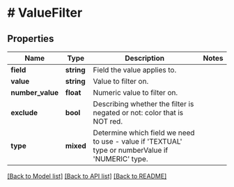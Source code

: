 # # ValueFilter

## Properties

Name | Type | Description | Notes
------------ | ------------- | ------------- | -------------
**field** | **string** | Field the value applies to. |
**value** | **string** | Value to filter on. |
**number_value** | **float** | Numeric value to filter on. |
**exclude** | **bool** | Describing whether the filter is negated or not: color that is NOT red. |
**type** | **mixed** | Determine which field we need to use - value if &#39;TEXTUAL&#39; type or numberValue if &#39;NUMERIC&#39; type. |

[[Back to Model list]](../../README.md#models) [[Back to API list]](../../README.md#endpoints) [[Back to README]](../../README.md)
